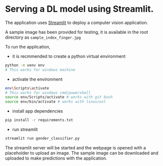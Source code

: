 # Serving a DL model using Streamlit.

The application uses [Streamlit](https://streamlit.io/) to deploy a computer vision application.

A sample image has been provided for testing, it is available in the root directory as `sample_index_finger.jpg`

To run the application, 
- it is recmmended to create a python virtual environment
```sh
python -m venv env
# This works for windows machine
```
- activate the environment
```sh
env\Scripts\activate
# This works for windows cmd/powershell
source env/Scripts/activate # works with git bash
source env/bin/activate # works with linux/wsl
```
- install app dependencies
```sh
pip install -r requirements.txt

```
- run streamlit
```sh
streamlit run gender_classifier.py
```

The streamlit server will be started and the webpage is opened with a placeholder to upload an image. 
The sample image can be downloaded and uploaded to make predictions with the application.
